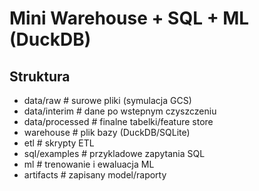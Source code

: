 # Mini Warehouse + SQL + ML (DuckDB)


## Struktura
- data/raw           # surowe pliki (symulacja GCS)
- data/interim       # dane po wstepnym czyszczeniu
- data/processed     # finalne tabelki/feature store
- warehouse          # plik bazy (DuckDB/SQLite)
- etl                # skrypty ETL
- sql/examples       # przykladowe zapytania SQL
- ml                 # trenowanie i ewaluacja ML
- artifacts          # zapisany model/raporty

